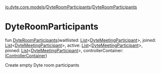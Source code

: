 [io.dyte.core.models](../index.md)/[DyteRoomParticipants](index.md)/[DyteRoomParticipants](-dyte-room-participants.md)

# DyteRoomParticipants


fun [DyteRoomParticipants](-dyte-room-participants.md)(waitlisted: [List](https://kotlinlang.org/api/latest/jvm/stdlib/kotlin.collections/-list/index.html)&lt;[DyteMeetingParticipant](../-dyte-meeting-participant/index.md)&gt;, joined: [List](https://kotlinlang.org/api/latest/jvm/stdlib/kotlin.collections/-list/index.html)&lt;[DyteMeetingParticipant](../-dyte-meeting-participant/index.md)&gt;, active: [List](https://kotlinlang.org/api/latest/jvm/stdlib/kotlin.collections/-list/index.html)&lt;[DyteMeetingParticipant](../-dyte-meeting-participant/index.md)&gt;, pinned: [List](https://kotlinlang.org/api/latest/jvm/stdlib/kotlin.collections/-list/index.html)&lt;[DyteMeetingParticipant](../-dyte-meeting-participant/index.md)&gt;, controllerContainer: [IControllerContainer](../../com.dyte.mobilecorekmm.controllers/-i-controller-container/index.md))

Create empty Dyte room participants
